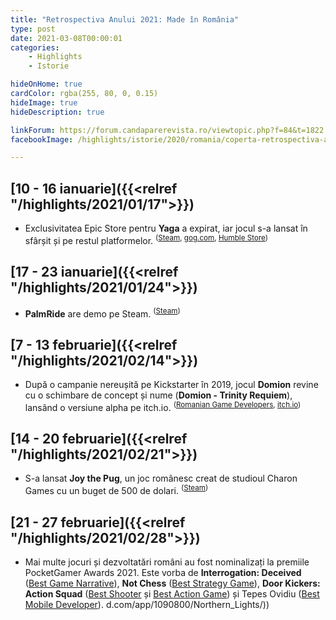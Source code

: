 ```yaml
---
title: "Retrospectiva Anului 2021: Made în România"
type: post
date: 2021-03-08T00:00:01
categories:
    - Highlights
    - Istorie

hideOnHome: true
cardColor: rgba(255, 80, 0, 0.15)
hideImage: true
hideDescription: true

linkForum: https://forum.candaparerevista.ro/viewtopic.php?f=84&t=1822
facebookImage: /highlights/istorie/2020/romania/coperta-retrospectiva-anului-2020-romania.jpg

---
```


## [10 - 16 ianuarie]({{<relref "/highlights/2021/01/17">}})
* Exclusivitatea Epic Store pentru **Yaga** a expirat, iar jocul s-a lansat în sfârșit și pe restul platformelor. <sup>([Steam](https://store.steampowered.com/app/888530/Yaga/), [gog.com](https://www.gog.com/game/yaga), [Humble Store](https://www.humblebundle.com/store/yaga))</sup>


## [17 - 23 ianuarie]({{<relref "/highlights/2021/01/24">}})
* **PalmRide** are demo pe Steam. <sup>([Steam](https://store.steampowered.com/app/1415320/PalmRide/))</sup>


## [7 - 13 februarie]({{<relref "/highlights/2021/02/14">}})
* După o campanie nereușită pe Kickstarter în 2019, jocul **Domion** revine cu o schimbare de concept și nume (**Domion - Trinity Requiem**), lansând o versiune alpha pe itch.io. <sup>([Romanian Game Developers](https://rogame.dev/2021/02/08/domion-trinity-requiem-entered-alpha/), [itch.io](https://stardustartplay.itch.io/domion-trinity-requiem))</sup>


## [14 - 20 februarie]({{<relref "/highlights/2021/02/21">}})

* S-a lansat **Joy the Pug**, un joc românesc creat de studioul Charon Games cu un buget de 500 de dolari. <sup>([Steam](https://store.steampowered.com/app/1387300/Joy_the_Pug/))</sup>


## [21 - 27 februarie]({{<relref "/highlights/2021/02/28">}})

* Mai multe jocuri și dezvoltatări români au fost nominalizați la premiile PocketGamer Awards 2021. Este vorba de **Interrogation: Deceived** ([Best Game Narrative](https://www.pocketgamer.com/pgawards2021/vote/best-game-narrative/)), **Not Chess** ([Best Strategy Game](https://www.pocketgamer.com/pgawards2021/vote/best-strategy-game/)), **Door Kickers: Action Squad** ([Best Shooter](https://www.pocketgamer.com/pgawards2021/vote/best-shooter/) și [Best Action Game](https://www.pocketgamer.com/pgawards2021/vote/best-action-game/)) și Tepes Ovidiu ([Best Mobile Developer](https://www.pocketgamer.com/pgawards2021/vote/best-mobile-developer/)).
d.com/app/1090800/Northern_Lights/))</sup>